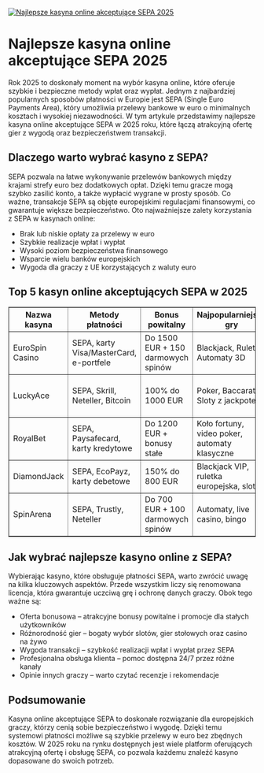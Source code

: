 [![Najlepsze kasyna online akceptujące SEPA 2025](https://123-caf.pages.dev/gitsignup.png)](https://vrmoo.ru/Bt82HjjY)

<h1>Najlepsze kasyna online akceptujące SEPA 2025</h1> <p>Rok 2025 to doskonały moment na wybór kasyna online, które oferuje szybkie i bezpieczne metody wpłat oraz wypłat. Jednym z najbardziej popularnych sposobów płatności w Europie jest SEPA (Single Euro Payments Area), który umożliwia przelewy bankowe w euro o minimalnych kosztach i wysokiej niezawodności. W tym artykule przedstawimy najlepsze kasyna online akceptujące SEPA w 2025 roku, które łączą atrakcyjną ofertę gier z wygodą oraz bezpieczeństwem transakcji.</p> <h2>Dlaczego warto wybrać kasyno z SEPA?</h2> <p>SEPA pozwala na łatwe wykonywanie przelewów bankowych między krajami strefy euro bez dodatkowych opłat. Dzięki temu gracze mogą szybko zasilić konto, a także wypłacić wygrane w prosty sposób. Co ważne, transakcje SEPA są objęte europejskimi regulacjami finansowymi, co gwarantuje większe bezpieczeństwo. Oto najważniejsze zalety korzystania z SEPA w kasynach online:</p> <ul>   <li>Brak lub niskie opłaty za przelewy w euro</li>   <li>Szybkie realizacje wpłat i wypłat</li>   <li>Wysoki poziom bezpieczeństwa finansowego</li>   <li>Wsparcie wielu banków europejskich</li>   <li>Wygoda dla graczy z UE korzystających z waluty euro</li> </ul> <h2>Top 5 kasyn online akceptujących SEPA w 2025</h2> <table border="1" cellpadding="10" cellspacing="0">   <thead>     <tr>       <th>Nazwa kasyna</th>       <th>Metody płatności</th>       <th>Bonus powitalny</th>       <th>Najpopularniejsze gry</th>       <th>Obsługa klienta</th>     </tr>   </thead>   <tbody>     <tr>       <td>EuroSpin Casino</td>       <td>SEPA, karty Visa/MasterCard, e-portfele</td>       <td>Do 1500 EUR + 150 darmowych spinów</td>       <td>Blackjack, Ruletka, Automaty 3D</td>       <td>24/7 czat na żywo, email</td>     </tr>     <tr>       <td>LuckyAce</td>       <td>SEPA, Skrill, Neteller, Bitcoin</td>       <td>100% do 1000 EUR</td>       <td>Poker, Baccarat, Sloty z jackpotem</td>       <td>Telefon, live chat, FAQ</td>     </tr>     <tr>       <td>RoyalBet</td>       <td>SEPA, Paysafecard, karty kredytowe</td>       <td>Do 1200 EUR + bonusy stałe</td>       <td>Koło fortuny, video poker, automaty klasyczne</td>       <td>Live chat, email</td>     </tr>     <tr>       <td>DiamondJack</td>       <td>SEPA, EcoPayz, karty debetowe</td>       <td>150% do 800 EUR</td>       <td>Blackjack VIP, ruletka europejska, sloty</td>       <td>24/7 support, telefon</td>     </tr>     <tr>       <td>SpinArena</td>       <td>SEPA, Trustly, Neteller</td>       <td>Do 700 EUR + 100 darmowych spinów</td>       <td>Automaty, live casino, bingo</td>       <td>Live chat, email, telefon</td>     </tr>   </tbody> </table> <h2>Jak wybrać najlepsze kasyno online z SEPA?</h2> <p>Wybierając kasyno, które obsługuje płatności SEPA, warto zwrócić uwagę na kilka kluczowych aspektów. Przede wszystkim liczy się renomowana licencja, która gwarantuje uczciwą grę i ochronę danych graczy. Obok tego ważne są:</p> <ul>   <li>Oferta bonusowa – atrakcyjne bonusy powitalne i promocje dla stałych użytkowników</li>   <li>Różnorodność gier – bogaty wybór slotów, gier stołowych oraz casino na żywo</li>   <li>Wygoda transakcji – szybkość realizacji wpłat i wypłat przez SEPA</li>   <li>Profesjonalna obsługa klienta – pomoc dostępna 24/7 przez różne kanały</li>   <li>Opinie innych graczy – warto czytać recenzje i rekomendacje</li> </ul> <h2>Podsumowanie</h2> <p>Kasyna online akceptujące SEPA to doskonałe rozwiązanie dla europejskich graczy, którzy cenią sobie bezpieczeństwo i wygodę. Dzięki temu systemowi płatności możliwe są szybkie przelewy w euro bez zbędnych kosztów. W 2025 roku na rynku dostępnych jest wiele platform oferujących atrakcyjną ofertę i obsługę SEPA, co pozwala każdemu znaleźć kasyno dopasowane do swoich potrzeb.</p>